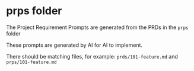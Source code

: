 # prps folder

The Project Requirement Prompts are generated from the PRDs in the `prps` folder

These prompts are generated by AI for AI to implement.

There should be matching files, for example: `prds/101-feature.md` and `prps/101-feature.md`
